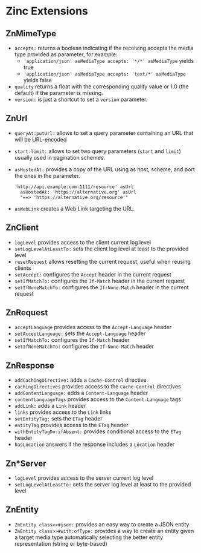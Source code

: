 # Zinc Extensions

## ZnMimeType

- `accepts:` returns a boolean indicating if the receiving
  accepts the media type provided as parameter, for example:
  - `'application/json' asMediaType accepts: '*/*' asMediaType` yields true
  - `'application/json' asMediaType accepts: 'text/*' asMediaType` yields false
- `quality` returns a float with the corresponding quality value or 1.0
  (the default) if the parameter is missing.
- `version:` is just a shortcut to set a `version` parameter.

## ZnUrl

- `queryAt:putUrl:` allows to set a query parameter containing an URL that
  will be URL-encoded
- `start:limit:` allows to set two query parameters (`start` and `limit`)
  usually used in pagination schemes.
- `asHostedAt:` provides a copy of the URL using as host, scheme, and port
  the ones in the parameter.

  ```smalltalk
  'http://api.example.com:1111/resource' asUrl
    asHostedAt: 'https://alternative.org' asUrl
    "==> 'https://alternative.org/resource'"
  ```

- `asWebLink` creates a Web Link targeting the URL.

## ZnClient

- `logLevel` provides access to the client current log level
- `setLogLevelAtLeastTo:` sets the client log level at least to the provided level
- `resetRequest` allows resetting the current request, useful when reusing clients
- `setAccept:` configures the `Accept` header in the current request
- `setIfMatchTo:` configures the `If-Match` header in the current request
- `setIfNoneMatchTo:` configures the `If-None-Match` header in the current request

## ZnRequest

- `acceptLanguage` provides access to the `Accept-Language` header
- `setAcceptLanguage:` sets the `Accept-Language` header
- `setIfMatchTo:` configures the `If-Match` header
- `setIfNoneMatchTo:` configures the `If-None-Match` header

## ZnResponse

- `addCachingDirective:` adds a `Cache-Control` directive
- `cachingDirectives` provides access to the `Cache-Control` directives
- `addContentLanguage:` adds a `Content-Language` header
- `contentLanguageTags` provides access to the `Content-Language` tags
- `addLink:` adds a `Link` header
- `links` provides access to the `Link` links
- `setEntityTag:` sets the `ETag` header
- `entityTag` provides access to the `ETag` header
- `withEntityTagDo:ifAbsent:` provides conditional access to the `ETag` header
- `hasLocation` answers if the response includes a `Location` header

## Zn*Server

- `logLevel` provides access to the server current log level
- `setLogLevelAtLeastTo:` sets the server log level at least to the provided
  level

## ZnEntity

- `ZnEntity class>>#json:` provides an easy way to create a JSON entity
- `ZnEntity class>>#with:ofType:` provides a way to create an entity given a
  target media type automatically selecting the better entity representation
  (string or byte-based)

